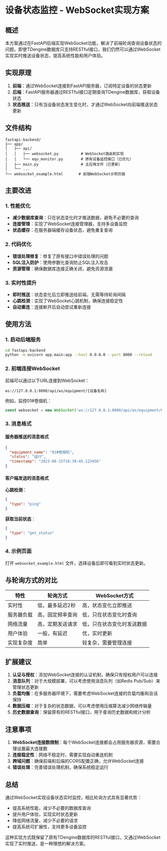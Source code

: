 # 设备状态监控 - WebSocket实现方案

## 概述

本方案通过在FastAPI后端实现WebSocket功能，解决了前端轮询查询设备状态的问题。即使TDengine数据库只支持RESTful接口，我们仍然可以通过WebSocket实现实时推送设备状态，提高系统性能和用户体验。

## 实现原理

1. **前端**：通过WebSocket连接到FastAPI服务器，订阅特定设备的状态更新
2. **后端**：FastAPI服务器通过RESTful接口定期查询TDengine数据库，获取设备状态
3. **状态推送**：只有当设备状态发生变化时，才通过WebSocket向前端推送状态更新

## 文件结构

```
fastapi-backend/
├── app/
│   ├── api/
│   │   ├── websocket.py          # WebSocket路由和实现
│   │   └── equ_monitor.py        # 原有设备监控接口（已优化）
│   ├── main.py                   # 主应用文件（已更新）
│   └── ...
└── websocket_example.html       # 前端WebSocket示例页面
```

## 主要改进

### 1. 性能优化

- **减少数据库查询**：只在状态变化时才推送数据，避免不必要的查询
- **连接管理**：实现了WebSocket连接管理器，支持多设备监控
- **状态缓存**：在服务器端缓存设备状态，避免重复查询

### 2. 代码优化

- **错误处理修复**：修复了原有接口中错误处理的问题
- **SQL注入防护**：使用参数化查询防止SQL注入攻击
- **资源管理**：确保数据库连接正确关闭，避免资源泄漏

### 3. 实时性提升

- **即时推送**：状态变化后立即推送给前端，无需等待轮询间隔
- **心跳检测**：实现了WebSocket心跳机制，确保连接稳定性
- **自动重连**：连接断开后自动尝试重新连接

## 使用方法

### 1. 启动后端服务

```bash
cd fastapi-backend
python -m uvicorn app.main:app --host 0.0.0.0 --port 8000 --reload
```

### 2. 前端连接WebSocket

前端可以通过以下URL连接到WebSocket：

```
ws://127.0.0.1:8000/api/ws/equipment/{设备名称}
```

例如，监控01#卷烟机：

```javascript
const websocket = new WebSocket('ws://127.0.0.1:8000/api/ws/equipment/01#卷烟机');
```

### 3. 消息格式

#### 服务器推送的消息格式

```json
{
  "equipment_name": "01#卷烟机",
  "status": "运行",
  "timestamp": "2023-08-15T10:30:45.123456"
}
```

#### 客户端发送的消息格式

**心跳检测**：
```json
{
  "type": "ping"
}
```

**获取当前状态**：
```json
{
  "type": "get_status"
}
```

### 4. 示例页面

打开 `websocket_example.html` 文件，选择设备后即可看到实时状态更新。

## 与轮询方式的对比

| 特性 | 轮询方式 | WebSocket方式 |
|------|---------|---------------|
| 实时性 | 低，最多延迟2秒 | 高，状态变化立即推送 |
| 服务器负载 | 高，固定频率查询 | 低，只在状态变化时查询 |
| 网络流量 | 高，定期发送请求 | 低，只在状态变化时发送数据 |
| 用户体验 | 一般，有延迟 | 优，实时更新 |
| 实现复杂度 | 简单 | 较复杂，需要管理连接 |

## 扩展建议

1. **认证与授权**：添加WebSocket连接的认证机制，确保只有授权用户可以连接
2. **消息队列**：对于大规模部署，可以考虑使用消息队列（如Redis Pub/Sub）来管理状态更新
3. **负载均衡**：在多服务器环境下，需要考虑WebSocket连接的负载均衡和会话保持
4. **数据压缩**：对于复杂的状态数据，可以考虑使用压缩算法减少网络传输量
5. **历史数据查询**：保留原有的RESTful接口，用于查询历史数据和统计分析

## 注意事项

1. **WebSocket连接数限制**：每个WebSocket连接都会占用服务器资源，需要合理设置最大连接数
2. **连接稳定性**：网络不稳定时，需要实现自动重连机制
3. **跨域问题**：确保前端和后端的CORS配置正确，允许WebSocket连接
4. **错误处理**：完善错误处理机制，确保系统稳定运行

## 总结

通过WebSocket实现设备状态实时监控，相比轮询方式具有显著优势：
- 提高系统性能，减少不必要的数据库查询
- 提升用户体验，实现实时状态更新
- 降低网络流量，减少不必要的请求
- 提高系统可扩展性，支持更多设备监控

这种实现方式既保留了原有TDengine数据库的RESTful接口，又通过WebSocket实现了实时推送，是一种理想的解决方案。